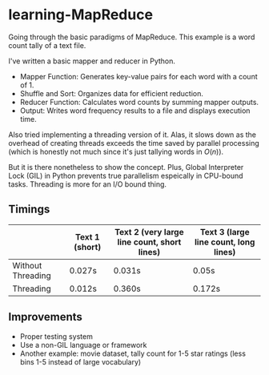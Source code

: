 # learning-MapReduce
Going through the basic paradigms of MapReduce.
This example is a word count tally of a text file.

I've written a basic mapper and reducer in Python. 

- Mapper Function: Generates key-value pairs for each word with a count of 1.
- Shuffle and Sort: Organizes data for efficient reduction.
- Reducer Function: Calculates word counts by summing mapper outputs.
- Output: Writes word frequency results to a file and displays execution time.

Also tried implementing a threading version of it. Alas, it slows down as the overhead of creating threads exceeds the time saved by parallel processing (which is honestly not much since it's just tallying words in $O(n)$).

But it is there nonetheless to show the concept. Plus, Global Interpreter Lock (GIL) in Python prevents true parallelism espeically in CPU-bound tasks. Threading is more for an I/O bound thing.

## Timings
|                    | Text 1 (short) | Text 2 (very large line count, short lines) | Text 3 (large line count, long lines) |
|--------------------|----------------|------------------------------------------|-------------------------------------|
| Without Threading  | 0.027s         | 0.031s                                   | 0.05s                               |
| Threading          | 0.012s         | 0.360s                                   | 0.172s                              |


## Improvements
- Proper testing system
- Use a non-GIL language or framework
- Another example: movie dataset, tally count for 1-5 star ratings (less bins 1-5 instead of large vocabulary)
